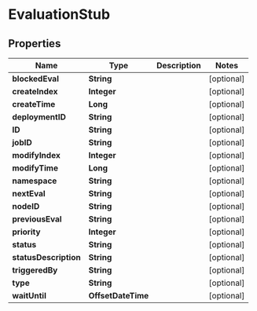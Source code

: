 

# EvaluationStub


## Properties

| Name | Type | Description | Notes |
|------------ | ------------- | ------------- | -------------|
|**blockedEval** | **String** |  |  [optional] |
|**createIndex** | **Integer** |  |  [optional] |
|**createTime** | **Long** |  |  [optional] |
|**deploymentID** | **String** |  |  [optional] |
|**ID** | **String** |  |  [optional] |
|**jobID** | **String** |  |  [optional] |
|**modifyIndex** | **Integer** |  |  [optional] |
|**modifyTime** | **Long** |  |  [optional] |
|**namespace** | **String** |  |  [optional] |
|**nextEval** | **String** |  |  [optional] |
|**nodeID** | **String** |  |  [optional] |
|**previousEval** | **String** |  |  [optional] |
|**priority** | **Integer** |  |  [optional] |
|**status** | **String** |  |  [optional] |
|**statusDescription** | **String** |  |  [optional] |
|**triggeredBy** | **String** |  |  [optional] |
|**type** | **String** |  |  [optional] |
|**waitUntil** | **OffsetDateTime** |  |  [optional] |



